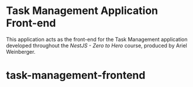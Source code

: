 # Task Management Application Front-end

This application acts as the front-end for the Task Management application developed throughout the *NestJS - Zero to Hero* course, produced by Ariel Weinberger.
# task-management-frontend
